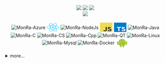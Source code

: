 <!--Hello
<h2><img src="https://emojis.slackmojis.com/emojis/images/1531849430/4246/blob-sunglasses.gif?1531849430" width="30"/> Hi There👋 , I'm MonRá! <img src="https://media.giphy.com/media/12oufCB0MyZ1Go/giphy.gif" width="50"><img src="https://i.giphy.com/9KawrQzIwdAYg.webp" width="50"></h2>
-->

<div>
  </p>
  <div align="center">
   <a href="https://www.facebook.com/ramon.chaib" target="_blank"><img src="https://img.shields.io/badge/-Facebook-%230077B5?style=for-the-badge&logo=facebook&logoColor=white" target="_blank"></a> 
  <a href="https://www.instagram.com/monrapps/" target="_blank"><img src="https://img.shields.io/badge/-Instagram-%23E4405F?style=for-the-badge&logo=instagram&logoColor=white" target="_blank"></a>
  <a href="https://www.linkedin.com/in/ramon-chaib-27007635/" target="_blank"><img src="https://img.shields.io/badge/-LinkedIn-%230077B5?style=for-the-badge&logo=linkedin&logoColor=white" target="_blank"></a>   
</div>

<div align="center">
  <img src="https://i.giphy.com/MM0Jrc8BHKx3y.webp">
</div>
  
 <div style="display: inline_block" align="center"><br>
  <img align="center" alt="MonRa-Azure" height="30" width="40" src="https://cdn.jsdelivr.net/gh/devicons/devicon/icons/azure/azure-original.svg">
  <img align="center" alt="MonRa-React" height="30" width="40" src="https://raw.githubusercontent.com/devicons/devicon/master/icons/react/react-original.svg">
  <img align="center" alt="MonRa-NodeJs" height="30" width="40" src="https://cdn.jsdelivr.net/gh/devicons/devicon/icons/nodejs/nodejs-original.svg">
  <img align="center" alt="MonRa-Js" height="30" width="40" src="https://raw.githubusercontent.com/devicons/devicon/master/icons/javascript/javascript-original.svg">     <img align="center" alt="MonRa-Ts" height="30" width="40" src="https://raw.githubusercontent.com/devicons/devicon/master/icons/typescript/typescript-original.svg">
  <img align="center" alt="MonRa-Java" height="30" width="40" src="https://cdn.jsdelivr.net/gh/devicons/devicon/icons/java/java-original.svg">
  <img align="center" alt="MonRa-C" height="30" width="40" src="https://cdn.jsdelivr.net/gh/devicons/devicon/icons/c/c-original.svg">
  <img align="center" alt="MonRa-CS" height="30" width="40" src="https://cdn.jsdelivr.net/gh/devicons/devicon/icons/csharp/csharp-original.svg">
  <img align="center" alt="MonRa-Cpp" height="30" width="40" src="https://cdn.jsdelivr.net/gh/devicons/devicon/icons/cplusplus/cplusplus-original.svg">
  <img align="center" alt="MonRa-QT" height="30" width="40" src="https://cdn.jsdelivr.net/gh/devicons/devicon/icons/qt/qt-original.svg">
  <img align="center" alt="MonRa-Linux" height="30" width="40" src="https://cdn.jsdelivr.net/gh/devicons/devicon/icons/linux/linux-original.svg">
  <img align="center" alt="MonRa-Mysql" height="30" width="40" src="https://cdn.jsdelivr.net/gh/devicons/devicon/icons/mysql/mysql-original.svg">
  <img align="center" alt="MonRa-Docker" height="30" width="40" src="https://cdn.jsdelivr.net/gh/devicons/devicon/icons/docker/docker-original.svg">  
  <img align="center" alt="MonRa-Android" height="30" width="40" src="https://github.com/devicons/devicon/blob/master/icons/android/android-original.svg">
  
</div>
</a>

</br>
<!--
[![github activity graph](https://activity-graph.herokuapp.com/graph?username=monrapps&theme=chartreuse-dark)](https://github.com/monrapps/)
-->
<div>
<details>
      <summary>more...</summary>
      
<!--
### <img src="https://media.giphy.com/media/VgCDAzcKvsR6OM0uWg/giphy.gif" width="50"> A little more about me...  

```javascript
const monra = {
    pronouns: "He" | "Him",
    code: ["any"],
    askMeAbout: ["any"],
    technologies: {
        backEnd: {
            js: ["any"],
        },
        mobileApp: {
            native: ["Android Development"]
        },
        devOps: ["AWS", "Docker🐳", "Route53", "Nginx"],
        databases: ["mongo", "MySql", "sqlite"],
        misc: ["Firebase", "Socket.IO", "selenium", "open-cv", "php", "SuiteApp"]
    },
    architecture: ["Serverless Architecture", "Progressive web applications", "Single page applications"],
    currentFocus: "Building Robots to ease opertations",
    funFact: "There are two ways to write error-free programs; only the third one works"
};
```
-->

---
<!--START_SECTION:waka-->
![Code Time](http://img.shields.io/badge/Code%20Time-1%2C285%20hrs%2028%20mins-blue)

![Profile Views](http://img.shields.io/badge/Profile%20Views-1-blue)

![Lines of code](https://img.shields.io/badge/From%20Hello%20World%20I%27ve%20Written-4.9%20million%20lines%20of%20code-blue)

**🐱 My GitHub Data** 

> 📦 71.0 kB Used in GitHub's Storage 
 > 
> 🏆 3,481 Contributions in the Year 2025
 > 
> 🚫 Not Opted to Hire
 > 
> 📜 25 Public Repositories 
 > 
> 🔑 22 Private Repositories 
 > 
**I'm an Early 🐤** 

```text
🌞 Morning                9852 commits        ████████░░░░░░░░░░░░░░░░░   32.43 % 
🌆 Daytime                12953 commits       ███████████░░░░░░░░░░░░░░   42.64 % 
🌃 Evening                4316 commits        ████░░░░░░░░░░░░░░░░░░░░░   14.21 % 
🌙 Night                  3254 commits        ███░░░░░░░░░░░░░░░░░░░░░░   10.71 % 
```
📅 **I'm Most Productive on Thursday** 

```text
Monday                   5538 commits        █████░░░░░░░░░░░░░░░░░░░░   18.23 % 
Tuesday                  5649 commits        █████░░░░░░░░░░░░░░░░░░░░   18.60 % 
Wednesday                5795 commits        █████░░░░░░░░░░░░░░░░░░░░   19.08 % 
Thursday                 6573 commits        █████░░░░░░░░░░░░░░░░░░░░   21.64 % 
Friday                   4279 commits        ████░░░░░░░░░░░░░░░░░░░░░   14.09 % 
Saturday                 1440 commits        █░░░░░░░░░░░░░░░░░░░░░░░░   04.74 % 
Sunday                   1101 commits        █░░░░░░░░░░░░░░░░░░░░░░░░   03.62 % 
```


📊 **This Week I Spent My Time On** 

```text
🕑︎ Time Zone: America/Sao_Paulo

💬 Programming Languages: 
C                        9 hrs 14 mins       ███████████████████░░░░░░   75.77 % 
Other                    57 mins             ██░░░░░░░░░░░░░░░░░░░░░░░   07.91 % 
Markdown                 50 mins             ██░░░░░░░░░░░░░░░░░░░░░░░   06.94 % 
Kconfig                  19 mins             █░░░░░░░░░░░░░░░░░░░░░░░░   02.71 % 
Bash                     16 mins             █░░░░░░░░░░░░░░░░░░░░░░░░   02.22 % 

🔥 Editors: 
VS Code                  12 hrs 12 mins      █████████████████████████   100.00 % 

🐱‍💻 Projects: 
wlm-esp32                9 hrs 23 mins       ███████████████████░░░░░░   76.99 % 
Markdown                 1 hr 12 mins        ██░░░░░░░░░░░░░░░░░░░░░░░   09.95 % 
gww-v6i                  56 mins             ██░░░░░░░░░░░░░░░░░░░░░░░   07.67 % 
gww-v6i_jiga             14 mins             ░░░░░░░░░░░░░░░░░░░░░░░░░   01.96 % 
sentinai-watchdog        10 mins             ░░░░░░░░░░░░░░░░░░░░░░░░░   01.47 % 

💻 Operating System: 
Windows                  10 hrs 44 mins      ██████████████████████░░░   88.06 % 
WSL                      1 hr 27 mins        ███░░░░░░░░░░░░░░░░░░░░░░   11.94 % 
```

**I Mostly Code in C++** 

```text
C                        17 repos            █████░░░░░░░░░░░░░░░░░░░░   18.68 % 
Python                   10 repos            ███░░░░░░░░░░░░░░░░░░░░░░   10.99 % 
JavaScript               10 repos            ███░░░░░░░░░░░░░░░░░░░░░░   10.99 % 
Shell                    6 repos             ██░░░░░░░░░░░░░░░░░░░░░░░   06.59 % 
HTML                     6 repos             ██░░░░░░░░░░░░░░░░░░░░░░░   06.59 % 
```



**Timeline**

![Lines of Code chart](https://raw.githubusercontent.com/monrapps/monrapps/master/assets/bar_graph.png)


 Last Updated on 15/08/2025 13:53:14 UTC
<!--END_SECTION:waka-->
